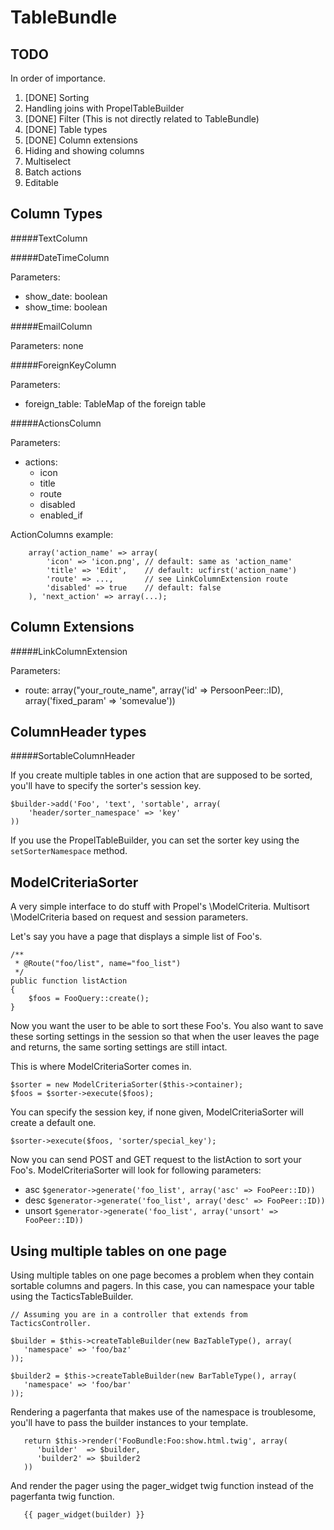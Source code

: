 TableBundle
===========

TODO
----

In order of importance.

1. [DONE] Sorting
2. Handling joins with PropelTableBuilder
3. [DONE] Filter (This is not directly related to TableBundle)
4. [DONE] Table types
5. [DONE] Column extensions
6. Hiding and showing columns
7. Multiselect
8. Batch actions
9. Editable


Column Types
------------
#####TextColumn


#####DateTimeColumn
   
Parameters:

  * show_date: boolean
  * show_time: boolean
   
#####EmailColumn
   
   Parameters: none
    
#####ForeignKeyColumn
   
   Parameters: 

  * foreign_table: TableMap of the foreign table

#####ActionsColumn

  Parameters:

  * actions:
    * icon
    * title
    * route
    * disabled
    * enabled_if
 
ActionColumns example:

        array('action_name' => array(
            'icon' => 'icon.png', // default: same as 'action_name'
            'title' => 'Edit',    // default: ucfirst('action_name')
            'route' => ...,       // see LinkColumnExtension route
            'disabled' => true    // default: false
        ), 'next_action' => array(...);


Column Extensions
-----------------
#####LinkColumnExtension

   Parameters:

  * route: array("your_route_name", array('id' => PersoonPeer::ID), array('fixed_param' => 'somevalue'))
 

ColumnHeader types
------------------

#####SortableColumnHeader

If you create multiple tables in one action that are supposed to be sorted,
you'll have to specify the sorter's session key.

```
$builder->add('Foo', 'text', 'sortable', array(
    'header/sorter_namespace' => 'key'
))
```

If you use the PropelTableBuilder, you can set the sorter key using the
```setSorterNamespace``` method.


ModelCriteriaSorter
-------------------

A very simple interface to do stuff with Propel's \ModelCriteria.
Multisort \ModelCriteria based on request and session parameters.

Let's say you have a page that displays a simple list of Foo's.

```
/**
 * @Route("foo/list", name="foo_list")
 */
public function listAction
{
    $foos = FooQuery::create();
}
```

Now you want the user to be able to sort these Foo's. 
You also want to save these sorting settings in the session so that when the
user leaves the page and returns, the same sorting settings are still intact.

This is where ModelCriteriaSorter comes in.

```
$sorter = new ModelCriteriaSorter($this->container);
$foos = $sorter->execute($foos);
```

You can specify the session key, if none given, ModelCriteriaSorter will create
a default one.

```
$sorter->execute($foos, 'sorter/special_key');
```

Now you can send POST and GET request to the listAction to sort your Foo's.
ModelCriteriaSorter will look for following parameters:

* asc ``` $generator->generate('foo_list', array('asc' => FooPeer::ID)) ```
* desc ``` $generator->generate('foo_list', array('desc' => FooPeer::ID)) ```
* unsort ``` $generator->generate('foo_list', array('unsort' => FooPeer::ID)) ```

Using multiple tables on one page
---------------------------------

Using multiple tables on one page becomes a problem when they contain sortable columns and pagers.
In this case, you can namespace your table using the TacticsTableBuilder.

```
// Assuming you are in a controller that extends from TacticsController.

$builder = $this->createTableBuilder(new BazTableType(), array(
   'namespace' => 'foo/baz'
));

$builder2 = $this->createTableBuilder(new BarTableType(), array(
   'namespace' => 'foo/bar'
));
```

Rendering a pagerfanta that makes use of the namespace is troublesome, you'll have to pass the builder
instances to your template.

```
   return $this->render('FooBundle:Foo:show.html.twig', array(
      'builder'  => $builder,
      'builder2' => $builder2
   ))
```

And render the pager using the pager_widget twig function instead of the pagerfanta twig function.

```
   {{ pager_widget(builder) }}
```
